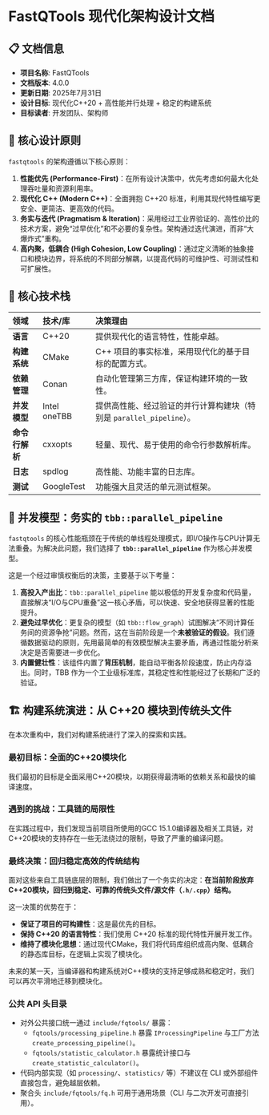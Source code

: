 # FastQTools 现代化架构设计文档

## 📋 文档信息

- **项目名称**: FastQTools
- **文档版本**: 4.0.0
- **更新日期**: 2025年7月31日
- **设计目标**: 现代化C++20 + 高性能并行处理 + 稳定的构建系统
- **目标读者**: 开发团队、架构师

## 🎯 核心设计原则

`fastqtools` 的架构遵循以下核心原则：

1.  **性能优先 (Performance-First)**：在所有设计决策中，优先考虑如何最大化处理吞吐量和资源利用率。
2.  **现代化 C++ (Modern C++)**：全面拥抱 C++20 标准，利用其现代特性编写更安全、更简洁、更高效的代码。
3.  **务实与迭代 (Pragmatism & Iteration)**：采用经过工业界验证的、高性价比的技术方案，避免“过早优化”和不必要的复杂性。架构通过迭代演进，而非“大爆炸式”重构。
4.  **高内聚，低耦合 (High Cohesion, Low Coupling)**：通过定义清晰的抽象接口和模块边界，将系统的不同部分解耦，以提高代码的可维护性、可测试性和可扩展性。

## 🔧 核心技术栈

| 领域 | 技术/库 | 决策理由 |
| :--- | :--- | :--- |
| **语言** | C++20 | 提供现代化的语言特性，性能卓越。 |
| **构建系统** | CMake | C++ 项目的事实标准，采用现代化的基于目标的配置方式。 |
| **依赖管理** | Conan | 自动化管理第三方库，保证构建环境的一致性。 |
| **并发模型** | Intel oneTBB | 提供高性能、经过验证的并行计算构建块（特别是 `parallel_pipeline`）。 |
| **命令行解析** | cxxopts | 轻量、现代、易于使用的命令行参数解析库。 |
| **日志** | spdlog | 高性能、功能丰富的日志库。 |
| **测试** | GoogleTest | 功能强大且灵活的单元测试框架。 |

## 🚀 并发模型：务实的 `tbb::parallel_pipeline`

`fastqtools` 的核心性能瓶颈在于传统的单线程处理模式，即I/O操作与CPU计算无法重叠。为解决此问题，我们选择了 **`tbb::parallel_pipeline`** 作为核心并发模型。

这是一个经过审慎权衡后的决策，主要基于以下考量：

1.  **高投入产出比**：`tbb::parallel_pipeline` 能以极低的开发复杂度和代码量，直接解决“I/O与CPU重叠”这一核心矛盾，可以快速、安全地获得显著的性能提升。
2.  **避免过早优化**：更复杂的模型（如 `tbb::flow_graph`）试图解决“不同计算任务间的资源争抢”问题。然而，这在当前阶段是一个**未被验证的假设**。我们遵循数据驱动的原则，先用最简单的有效模型解决主要矛盾，再通过性能分析来决定是否需要进一步优化。
3.  **内置健壮性**：该组件内置了**背压机制**，能自动平衡各阶段速度，防止内存溢出。同时，TBB 作为一个工业级标准库，其稳定性和性能经过了长期和广泛的验证。

## 🏗️ 构建系统演进：从 C++20 模块到传统头文件

在本次重构中，我们对构建系统进行了深入的探索和实践。

### 最初目标：全面的C++20模块化

我们最初的目标是全面采用C++20模块，以期获得最清晰的依赖关系和最快的编译速度。

### 遇到的挑战：工具链的局限性

在实践过程中，我们发现当前项目所使用的GCC 15.1.0编译器及相关工具链，对C++20模块的支持存在一些无法绕过的限制，导致了严重的编译问题。

### 最终决策：回归稳定高效的传统结构

面对这些来自工具链底层的限制，我们做出了一个务实的决定：**在当前阶段放弃C++20模块，回归到稳定、可靠的传统头文件/源文件（`.h/.cpp`）结构。**

这一决策的优势在于：
-   **保证了项目的可构建性**：这是最优先的目标。
-   **保持 C++20 的语言特性**：我们使用 C++20 标准的现代特性开展开发工作。
-   **维持了模块化思想**：通过现代CMake，我们将代码库组织成高内聚、低耦合的静态库目标，在逻辑上实现了模块化。

未来的某一天，当编译器和构建系统对C++模块的支持足够成熟和稳定时，我们可以再次平滑地迁移到模块化。

### 公共 API 头目录

- 对外公共接口统一通过 `include/fqtools/` 暴露：
  - `fqtools/processing_pipeline.h` 暴露 `IProcessingPipeline` 与工厂方法 `create_processing_pipeline()`。
  - `fqtools/statistic_calculator.h` 暴露统计接口与 `create_statistic_calculator()`。
- 代码内部实现（如 `processing/`、`statistics/` 等）不建议在 CLI 或外部组件直接包含，避免越层依赖。
- 聚合头 `include/fqtools/fq.h` 可用于通用场景（CLI 与二次开发可直接引用）。